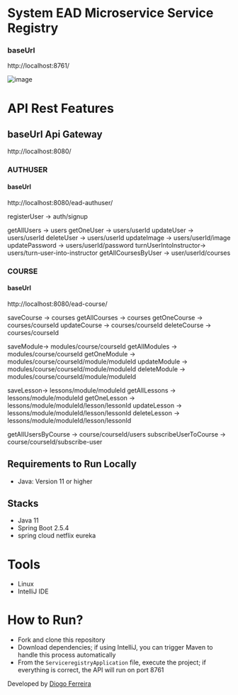 # System EAD Microservice Service Registry

### baseUrl
http://localhost:8761/

![image](https://github.com/DgSantos017/sistema-ead-microservice-service-registry/assets/62971277/c3dd5d9b-e75b-440d-8c52-42cf243f5d6a)

# API Rest Features 
## baseUrl Api Gateway
http://localhost:8080/

### AUTHUSER
#### baseUrl
http://localhost:8080/ead-authuser/

registerUser -> auth/signup

getAllUsers -> users
getOneUser -> users/userId
updateUser -> users/userId
deleteUser -> users/userId
updateImage -> users/userId/image
updatePassword -> users/userId/password
turnUserIntoInstructor-> users/turn-user-into-instructor
getAllCoursesByUser -> user/userId/courses

### COURSE
#### baseUrl
http://localhost:8080/ead-course/
  
saveCourse -> courses
getAllCourses -> courses
getOneCourse -> courses/courseId
updateCourse -> courses/courseId
deleteCourse -> courses/courseId

saveModule-> modules/course/courseId
getAllModules -> modules/course/courseId
getOneModule -> modules/course/courseId/module/moduleId
updateModule -> modules/course/courseId/module/moduleId
deleteModule -> modules/course/courseId/module/moduleId

saveLesson-> lessons/module/moduleId
getAllLessons -> lessons/module/moduleId
getOneLesson -> lessons/module/moduleId/lesson/lessonId
updateLesson -> lessons/module/moduleId/lesson/lessonId
deleteLesson -> lessons/module/moduleId/lesson/lessonId

getAllUsersByCourse -> course/courseId/users
subscribeUserToCourse -> course/courseId/subscribe-user

## Requirements to Run Locally
- Java: Version 11 or higher

## Stacks
- Java 11
- Spring Boot 2.5.4
- spring cloud netflix eureka

# Tools
- Linux
- IntelliJ IDE

# How to Run?
- Fork and clone this repository
- Download dependencies; if using IntelliJ, you can trigger Maven to handle this process automatically
- From the ``ServiceregistryApplication`` file, execute the project; if everything is correct, the API will run on port 8761

Developed by [Diogo Ferreira](https://www.linkedin.com/in/diogo-santos01/)
